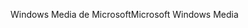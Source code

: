 <span data-ttu-id="1c72f-101">Windows Media de Microsoft</span><span class="sxs-lookup"><span data-stu-id="1c72f-101">Microsoft Windows Media</span></span>